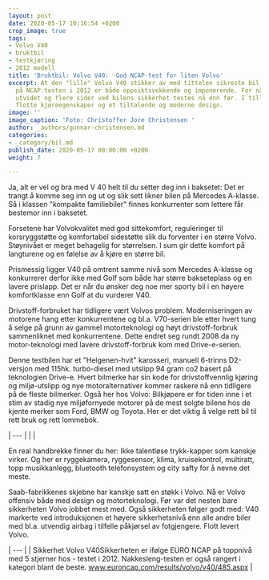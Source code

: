```yaml
---
layout: post
date: 2020-05-17 10:16:54 +0200
crop_image: true
tags:
- Volvo V40
- bruktbil
- testkjøring
- 2012 modell
title: 'Bruktbil: Volvo V40:  God NCAP-test for liten Volvo'
excerpt: At den "lille" Volvo V40 stikker av med tittelen sikreste bil i sin klassse
  på NCAP-testen i 2012 er både oppsiktsvekkende og imponerende. For nå er NCAP-testene
  utvidet og flere sider ved bilens sikkerhet testes nå enn før. I tillegg har bilen
  flotte kjøreegenskaper og et tiltalende og moderne design.
image: ''
image_caption: 'Foto: Christoffer Jore Christensen '
author: _authors/gunnar-christensen.md
categories:
- _category/bil.md
publish_date: 2020-05-17 00:00:00 +0200
weight: 7

---
```

  
Ja, alt er vel og bra med V 40 helt til du setter deg inn i baksetet: Det er trangt å komme seg inn og ut og slik sett likner bilen på Mercedes A-klasse. Så i klassen "kompakte familiebiler" finnes konkurrenter som lettere får bestemor inn i baksetet.

Forsetene har Volvokvalitet med god sittekomfort, reguleringer til korsryggstøtte og komfortabel sidestøtte slik du forventer i en større Volvo. Støynivået er meget behagelig for størrelsen. I sum gir dette komfort på langturene og en følelse av å kjøre en større bil.

Prismessig ligger V40 på omtrent samme nivå som Mercedes A-klasse og konkurrerer derfor ikke med Golf som både har større bakseteplass og en lavere prislapp. Det er når du ønsker deg noe mer sporty bil i en høyere komfortklasse enn Golf at du vurderer V40.

Drivstoff-forbruket har tidligere vært Volvos problem. Moderniseringen av motorene hang etter konkurrentene og bl.a. V70-serien ble etter hvert tung å selge på grunn av gammel motorteknologi og høyt drivstoff-forbruk sammenliknet med konkurrentene. Dette endret seg rundt 2008 da ny  
motor-teknologi med lavere drivstoff-forbruk kom med Drive-e-serien.

Denne testbilen har et "Helgenen-hvit" karosseri, manuell 6-trinns D2-versjon med 115hk. turbo-diesel med utslipp 94 gram co2 basert på teknologien Drive-e. Hvert bilmerke har sin kode for drivstoffvennlig kjøring og miljø-utslipp og nye motoralternativer kommer raskere nå enn tidligere på de fleste bilmerker. Også her hos Volvo: Bilkjøpere er for tiden inne i et stim av stadig nye miljøfornyede motorer på de mest solgte bilene hos de kjente merker som Ford, BMW og Toyota. Her er det viktig å velge rett bil til rett bruk og rett lommebok.

| --- |
|  |

En real handbrekke finner du her: Ikke talentløse trykk-kapper som kanskje virker. Og her er ryggekamera, ryggesensor, klima, kruisekontrol, multiratt, topp musikkanlegg, bluetooth telefonsystem og city safty for å nevne det meste.

Saab-fabrikkenes skjebne har kanskje satt en støkk i Volvo. Nå er Volvo offensiv både med design og motorteknologi. Før var det nesten bare sikkerheten Volvo jobbet mest med. Også sikkerheten følger godt med: V40 markerte ved introduksjonen et høyere sikkerhetsnivå enn alle andre biler med bl.a. utvendig airbag i tilfelle påkjørsel av fotgjengere. Flott levert Volvo.

| --- |
| Sikkerhet Volvo V40Sikkerheten er ifølge EURO NCAP på toppnivå med 5 stjerner hos - testet i 2012. Nakkesleng-testen er også rangert i kategori blant de beste. www.euroncap.com/results/volvo/v40/485.aspx |
